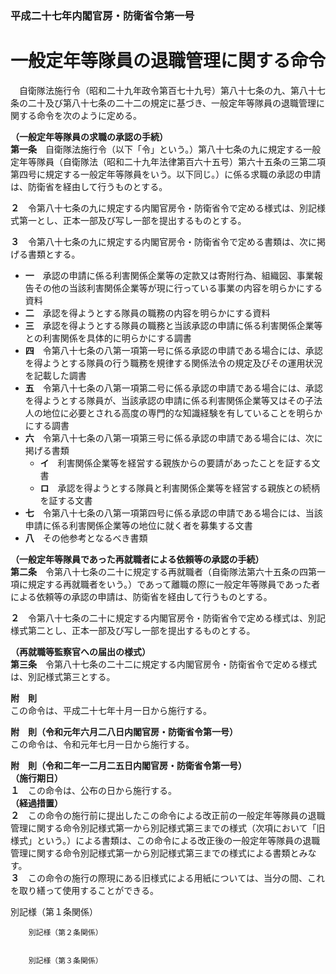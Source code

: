 ### 平成二十七年内閣官房・防衛省令第一号  
# 一般定年等隊員の退職管理に関する命令  
　自衛隊法施行令（昭和二十九年政令第百七十九号）第八十七条の九、第八十七条の二十及び第八十七条の二十二の規定に基づき、一般定年等隊員の退職管理に関する命令を次のように定める。  
  
**（一般定年等隊員の求職の承認の手続）**  
**第一条**　自衛隊法施行令（以下「令」という。）第八十七条の九に規定する一般定年等隊員（自衛隊法（昭和二十九年法律第百六十五号）第六十五条の三第二項第四号に規定する一般定年等隊員をいう。以下同じ。）に係る求職の承認の申請は、防衛省を経由して行うものとする。  
  
**２**　令第八十七条の九に規定する内閣官房令・防衛省令で定める様式は、別記様式第一とし、正本一部及び写し一部を提出するものとする。  
  
**３**　令第八十七条の九に規定する内閣官房令・防衛省令で定める書類は、次に掲げる書類とする。  
* **一**　承認の申請に係る利害関係企業等の定款又は寄附行為、組織図、事業報告その他の当該利害関係企業等が現に行っている事業の内容を明らかにする資料  
* **二**　承認を得ようとする隊員の職務の内容を明らかにする資料  
* **三**　承認を得ようとする隊員の職務と当該承認の申請に係る利害関係企業等との利害関係を具体的に明らかにする調書  
* **四**　令第八十七条の八第一項第一号に係る承認の申請である場合には、承認を得ようとする隊員の行う職務を規律する関係法令の規定及びその運用状況を記載した調書  
* **五**　令第八十七条の八第一項第二号に係る承認の申請である場合には、承認を得ようとする隊員が、当該承認の申請に係る利害関係企業等又はその子法人の地位に必要とされる高度の専門的な知識経験を有していることを明らかにする調書  
* **六**　令第八十七条の八第一項第三号に係る承認の申請である場合には、次に掲げる書類  
	* **イ**　利害関係企業等を経営する親族からの要請があったことを証する文書  
	* **ロ**　承認を得ようとする隊員と利害関係企業等を経営する親族との続柄を証する文書  
* **七**　令第八十七条の八第一項第四号に係る承認の申請である場合には、当該申請に係る利害関係企業等の地位に就く者を募集する文書  
* **八**　その他参考となるべき書類  
  
**（一般定年等隊員であった再就職者による依頼等の承認の手続）**  
**第二条**　令第八十七条の二十に規定する再就職者（自衛隊法第六十五条の四第一項に規定する再就職者をいう。）であって離職の際に一般定年等隊員であった者による依頼等の承認の申請は、防衛省を経由して行うものとする。  
  
**２**　令第八十七条の二十に規定する内閣官房令・防衛省令で定める様式は、別記様式第二とし、正本一部及び写し一部を提出するものとする。  
  
**（再就職等監察官への届出の様式）**  
**第三条**　令第八十七条の二十二に規定する内閣官房令・防衛省令で定める様式は、別記様式第三とする。  
  
**附　則**  
この命令は、平成二十七年十月一日から施行する。  
  
**附　則（令和元年六月二八日内閣官房・防衛省令第一号）**  
この命令は、令和元年七月一日から施行する。  
  
**附　則（令和二年一二月二五日内閣官房・防衛省令第一号）**  
**（施行期日）**  
**１**　この命令は、公布の日から施行する。  
**（経過措置）**  
**２**　この命令の施行前に提出したこの命令による改正前の一般定年等隊員の退職管理に関する命令別記様式第一から別記様式第三までの様式（次項において「旧様式」という。）による書類は、この命令による改正後の一般定年等隊員の退職管理に関する命令別記様式第一から別記様式第三までの様式による書類とみなす。  
**３**　この命令の施行の際現にある旧様式による用紙については、当分の間、これを取り繕って使用することができる。  
  
別記様（第１条関係）  

          
        別記様（第２条関係）  

          
        別記様（第３条関係）  

          
        